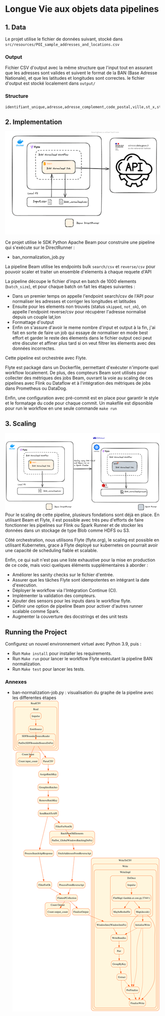 # Longue Vie aux objets data pipelines

## 1. Data
Le projet utilise le fichier de données suivant, stocké dans `src/resources/POI_sample_addresses_and_locations.csv`
### Output 

Fichier CSV d'output avec la même structure que l'input tout en assurant que les adresses sont 
valides et suivent le format de la BAN (Base Adresse Nationale), et que les latitudes et 
longitudes sont correctes.
le fichier d'output est stocké localement dans `output/`
### Structure

```csv
identifiant_unique,adresse,adresse_complement,code_postal,ville,st_x,st_y
```

## 2. Implementation
![img_1.png](docs/actual.png)

Ce projet utilise le SDK Python Apache Beam pour construire une pipeline qui s'exécute sur 
le DirectRunner :

- ban_normalization_job.py

La pipeline Beam utilise les endpoints bulk `search/csv` et `reverse/csv` pour pouvoir scaler et traiter un ensemble d'elements à chaque requete d'API

La pipeline découpe le fichier d'input en batch de 1000 elements (`batch_size`), et pour chaque 
batch on fait les étapes suivantes :
- Dans un premier temps on appelle l'endpoint search/csv de l'API pour normaliser les adresses et corriger les longitudes et latitudes
- Ensuite pour les elements non trouvés (status `skipped`, `not_ok`), on appelle l'endpoint reverse/csv pour récupérer l'adresse normalisé depuis un couple lat,lon
- Formattage d'output 
- Enfin on s'assure d'avoir le meme nombre d'input et output à la fin, j'ai fait en sorte de faire un job qui essaye de normaliser en mode best effort et garder le reste des élements dans le fichier output ceci peut etre discuter et affiner plus tard si on veut filtrer les élements avec des données incorrectes.

Cette pipeline est orchestrée avec Flyte.

Flyte est packagé dans un Dockerfile, permettant d'exécuter n'importe quel workflow localement. De 
plus, des compteurs Beam sont utilisés pour collecter des métriques des jobs Beam, 
ouvrant la voie au scaling de ces pipelines avec Flink ou Dataflow et à l'intégration des 
métriques de jobs dans Prometheus ou DataDog.

Enfin, une configuration avec pré-commit est en place pour garantir le style et le formatage du 
code pour chaque commit.
Un makefile est dipsonible pour run le workflow en une seule commande `make run`
## 3. Scaling
![img.png](docs/scaling.png)
Pour le scaling de cette pipeline, plusieurs fondations sont déjà en place. En utilisant Beam et 
Flyte,
il est 
possible avec très peu d'efforts de faire fonctionner les pipelines sur Flink ou Spark Runner et de 
stocker les données dans un stockage de type Blob comme HDFS ou S3.

Côté orchestration, nous utilisons Flyte (flyte.org), le scaling est possible en utilisant 
Kubernetes, grace à Flyte deployé sur kubernetes on pourrait avoir une capacité de scheduling 
fiable et scalable.

Enfin, ce qui suit n'est pas une liste exhaustive pour la mise en production de ce code, mais voici quelques éléments supplémentaires à aborder :

- Améliorer les sanity checks sur le fichier d'entrée.
- Assurer que les tâches Flyte sont idempotentes en intégrant la date d'execution.
- Déployer le workflow via l'Intégration Continue (CI).
- Implémenter la validation des compteurs.
- Ajouter des sensors pour les inputs dans le workflow flyte.
- Définir une option de pipeline Beam pour activer d'autres runner scalable comme Spark.
- Augmenter la couverture des docstrings et des unit tests


## Running the Project
Configurez un nouvel environnement virtuel avec Python 3.9, puis :

- Run `Make install` pour installer les requirements.
- Run `Make run` pour lancer le workflow Flyte exécutant la pipeline BAN normalization.
- Run `Make test` pour lancer les tests.

### Annexes
- ban-normalization-job.py : visualisation du graphe de la pipeline avec les differentes étapes
  ![img.png](docs/pipeline.svg)


